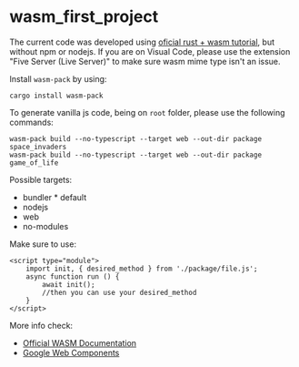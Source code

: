 # wasm_first_project

The current code was developed using [oficial rust + wasm tutorial](https://rustwasm.github.io/book), but without npm or nodejs.
If you are on Visual Code, please use the extension "Five Server (Live Server)" to make sure wasm mime type isn't an issue.

Install `wasm-pack` by using:
```
cargo install wasm-pack
```

To generate vanilla js code, being on `root` folder, please use the following commands:
```
wasm-pack build --no-typescript --target web --out-dir package space_invaders
wasm-pack build --no-typescript --target web --out-dir package game_of_life
```

Possible targets:
- bundler * default
- nodejs
- web
- no-modules

Make sure to use:
```
<script type="module">
    import init, { desired_method } from './package/file.js';
    async function run () {
        await init();
        //then you can use your desired_method
    }
</script>
```

More info check:
- [Official WASM Documentation](https://rustwasm.github.io/wasm-bindgen/examples/without-a-bundler.html)
- [Google Web Components](https://developers.google.com/web/fundamentals/web-components/customelements)